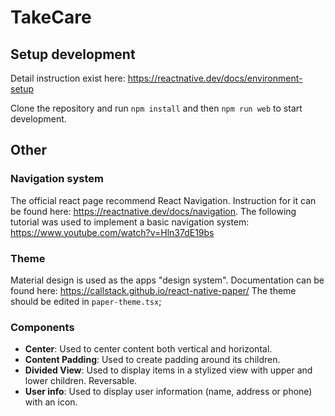 # TakeCare

## Setup development
Detail instruction exist here:
https://reactnative.dev/docs/environment-setup

Clone the repository and run `npm install` and then `npm run web` to start development.

## Other

### Navigation system
The official react page recommend React Navigation. Instruction for it can be found here: https://reactnative.dev/docs/navigation. The following tutorial was used to implement a basic navigation system: https://www.youtube.com/watch?v=Hln37dE19bs

### Theme
Material design is used as the apps "design system". Documentation can be found here: https://callstack.github.io/react-native-paper/
The theme should be edited in `paper-theme.tsx`;

### Components
* **Center**: Used to center content both vertical and horizontal.  
* **Content Padding**: Used to create padding around its children.  
* **Divided View**: Used to display items in a stylized view with upper and lower children. Reversable.  
* **User info**: Used to display user information (name, address or phone) with an icon.
